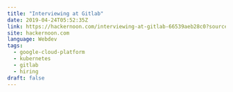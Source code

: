 ```yaml
---
title: "Interviewing at Gitlab"
date: 2019-04-24T05:52:35Z
link: https://hackernoon.com/interviewing-at-gitlab-66539aeb28c0?source=rss----3a8144eabfe3---4&utm_medium=RSS&utm_source=news.12bit.vn
site: hackernoon.com
language: Webdev
tags:
  - google-cloud-platform
  - kubernetes
  - gitlab
  - hiring
draft: false
---
```

